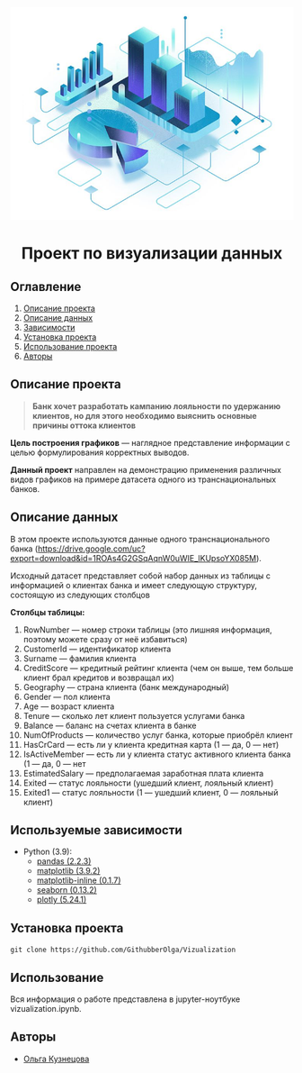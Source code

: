 ![](image.png)
# <center> Проект по визуализации данных </center>
## Оглавление
1. [Описание проекта](#Описание-проекта)
2. [Описание данных](#Описание-данных)
3. [Зависимости](#Зависимости)
4. [Установка проекта](#Установка-проекта)
5. [Использование проекта](#Использование-проекта)
6. [Авторы](#Авторы)

## Описание проекта

> **Банк хочет разработать кампанию лояльности по удержанию клиентов, но для этого необходимо выяснить основные причины оттока клиентов** 

**Цель построения графиков** — наглядное представление информации с целью формулирования корректных выводов.


**Данный проект** направлен на демонстрацию применения различных видов графиков на примере датасета одного из транснациональных банков.


## Описание данных
В этом проекте используются данные одного транснационального банка (https://drive.google.com/uc?export=download&id=1ROAs4G2GSqAqnW0uWIE_lKUpsoYX085M).

Исходный датасет представляет собой набор данных из таблицы с информацией о клиентах банка и имеет следующую структуру, состоящую из следующих столбцов 

**Столбцы таблицы:**

1.	RowNumber — номер строки таблицы (это лишняя информация, поэтому можете сразу от неё избавиться)
2.	CustomerId — идентификатор клиента
3.	Surname — фамилия клиента
4.	CreditScore — кредитный рейтинг клиента (чем он выше, тем больше клиент брал кредитов и возвращал их)
5.	Geography — страна клиента (банк международный)
6.	Gender — пол клиента
7.	Age — возраст клиента
8.	Tenure — сколько лет клиент пользуется услугами банка
9.	Balance — баланс на счетах клиента в банке
10.	NumOfProducts — количество услуг банка, которые приобрёл клиент
11.	HasCrCard — есть ли у клиента кредитная карта (1 — да, 0 — нет)
12.	IsActiveMember — есть ли у клиента статус активного клиента банка (1 — да, 0 — нет
13.	EstimatedSalary — предполагаемая заработная плата клиента
14.	Exited — статус лояльности (ушедший клиент, лояльный клиент)
15.	Exited1 — статус лояльности (1 — ушедший клиент, 0 — лояльный клиент)


## Используемые зависимости
* Python (3.9):
    * [pandas (2.2.3)](https://pandas.pydata.org)
    * [matplotlib (3.9.2)](https://matplotlib.org)
    * [matplotlib-inline (0.1.7)](https://matplotlib.org)
    * [seaborn (0.13.2)](https://seaborn.pydata.org)
    * [plotly (5.24.1)](https://plotly.com/python/)


## Установка проекта

```
git clone https://github.com/GithubberOlga/Vizualization
```

## Использование
Вся информация о работе представлена в jupyter-ноутбуке vizualization.ipynb.

## Авторы

* [Ольга Кузнецова](https://github.com/GithubberOlga)